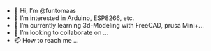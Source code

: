 - 👋 Hi, I’m @funtomaas
- 👀 I’m interested in Arduino, ESP8266, etc. 
- 🌱 I’m currently learning 3d-Modeling with FreeCAD, prusa Mini+...
- 💞️ I’m looking to collaborate on ...
- 📫 How to reach me ...

<!---
funtomaas/funtomaas is a ✨ special ✨ repository because its `README.md` (this file) appears on your GitHub profile.
You can click the Preview link to take a look at your changes.
--->
